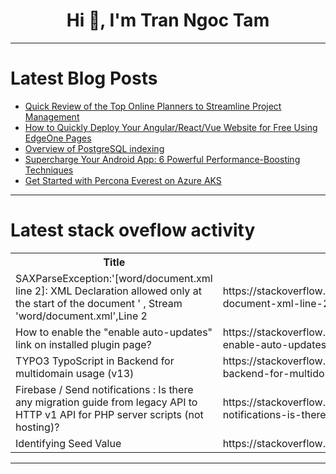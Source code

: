 <h1 align="center">Hi 👋, I'm Tran Ngoc Tam</h1>

---

# Latest Blog Posts 
<!-- BLOG-POST-LIST:START -->
- [Quick Review of the Top Online Planners to Streamline Project Management](https://dev.to/thomasy0ung/quick-review-of-the-top-online-planners-to-streamline-project-management-53c0)
- [How to Quickly Deploy Your Angular/React/Vue Website for Free Using EdgeOne Pages](https://dev.to/mpoiiii/ru-he-shi-yong-edgeone-pages-mian-fei-kuai-su-bu-shu-angularreactvue-wang-zhan-52lo)
- [Overview of PostgreSQL indexing](https://dev.to/leandro_nnz/overview-of-postgresql-indexing-lpi)
- [Supercharge Your Android App: 6 Powerful Performance-Boosting Techniques](https://dev.to/helloquash/supercharging-your-android-app-6-powerful-performance-boosting-techniques-4k7j)
- [Get Started with Percona Everest on Azure AKS](https://dev.to/edithturn/get-started-with-percona-everest-on-azure-aks-113l)
<!-- BLOG-POST-LIST:END -->

---

# Latest stack oveflow activity
<table>
  <tr><th>Title</th><th>Link</th></tr>
  <!-- STACKOVERFLOW:START --><tr><td>SAXParseException:&#39;[word/document.xml line 2]: XML Declaration allowed only at the start of the document &#39; , Stream &#39;word/document.xml&#39;,Line 2</td><td>https://stackoverflow.com/questions/79018745/saxparseexceptionword-document-xml-line-2-xml-declaration-allowed-only-at-t</td></tr><tr><td>How to enable the &quot;enable auto-updates&quot; link on installed plugin page?</td><td>https://stackoverflow.com/questions/79018684/how-to-enable-the-enable-auto-updates-link-on-installed-plugin-page</td></tr><tr><td>TYPO3 TypoScript in Backend for multidomain usage &lpar;v13&rpar;</td><td>https://stackoverflow.com/questions/79018612/typo3-typoscript-in-backend-for-multidomain-usage-v13</td></tr><tr><td>Firebase / Send notifications : Is there any migration guide from legacy API to HTTP v1 API for PHP server scripts &lpar;not hosting&rpar;?</td><td>https://stackoverflow.com/questions/79018572/firebase-send-notifications-is-there-any-migration-guide-from-legacy-api-to</td></tr><tr><td>Identifying Seed Value</td><td>https://stackoverflow.com/questions/79018570/identifying-seed-value</td></tr><!-- STACKOVERFLOW:END -->
</table>

---


